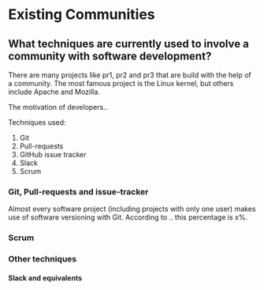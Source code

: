 # Existing Communities

## What techniques are currently used to involve a community with software development?
There are many projects like pr1, pr2 and pr3 that are build with the help of a community. The most famous project is the Linux kernel, but others include Apache and Mozilla.

The motivation of developers..

Techniques used:
1. Git
2. Pull-requests
3. GitHub issue tracker
4. Slack
5. Scrum

### Git, Pull-requests and issue-tracker
Almost every software project (including projects with only one user) makes use of software versioning with Git. According to .. this percentage is x%. 

### Scrum

### Other techniques

#### Slack and equivalents